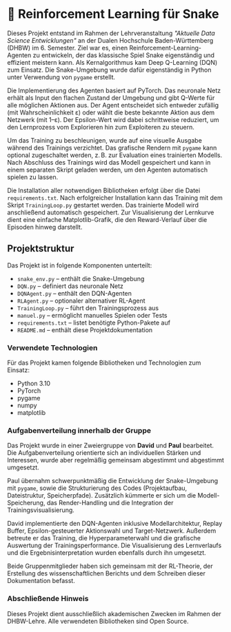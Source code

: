 # 🐍 Reinforcement Learning für Snake 

Dieses Projekt entstand im Rahmen der Lehrveranstaltung *"Aktuelle Data Science Entwicklungen"* an der Dualen Hochschule Baden-Württemberg (DHBW) im 6. Semester. Ziel war es, einen Reinforcement-Learning-Agenten zu entwickeln, der das klassische Spiel Snake eigenständig und effizient meistern kann. Als Kernalgorithmus kam Deep Q-Learning (DQN) zum Einsatz. Die Snake-Umgebung wurde dafür eigenständig in Python unter Verwendung von `pygame` erstellt.

Die Implementierung des Agenten basiert auf PyTorch. Das neuronale Netz erhält als Input den flachen Zustand der Umgebung und gibt Q-Werte für alle möglichen Aktionen aus. Der Agent entscheidet sich entweder zufällig (mit Wahrscheinlichkeit ε) oder wählt die beste bekannte Aktion aus dem Netzwerk (mit 1–ε). Der Epsilon-Wert wird dabei schrittweise reduziert, um den Lernprozess vom Explorieren hin zum Exploiteren zu steuern.

Um das Training zu beschleunigen, wurde auf eine visuelle Ausgabe während des Trainings verzichtet. Das grafische Rendern mit `pygame` kann optional zugeschaltet werden, z. B. zur Evaluation eines trainierten Modells. Nach Abschluss des Trainings wird das Modell gespeichert und kann in einem separaten Skript geladen werden, um den Agenten automatisch spielen zu lassen.

Die Installation aller notwendigen Bibliotheken erfolgt über die Datei `requirements.txt`. Nach erfolgreicher Installation kann das Training mit dem Skript `TrainingLoop.py` gestartet werden. Das trainierte Modell wird anschließend automatisch gespeichert. Zur Visualisierung der Lernkurve dient eine einfache Matplotlib-Grafik, die den Reward-Verlauf über die Episoden hinweg darstellt.

## Projektstruktur

Das Projekt ist in folgende Komponenten unterteilt:

- `snake_env.py` – enthält die Snake-Umgebung  
- `DQN.py` – definiert das neuronale Netz  
- `DQNAgent.py` – enthält den DQN-Agenten  
- `RLAgent.py` – optionaler alternativer RL-Agent  
- `TrainingLoop.py` – führt den Trainingsprozess aus  
- `manuel.py` – ermöglicht manuelles Spielen oder Tests  
- `requirements.txt` – listet benötigte Python-Pakete auf  
- `README.md` – enthält diese Projektdokumentation

### Verwendete Technologien

Für das Projekt kamen folgende Bibliotheken und Technologien zum Einsatz:

- Python 3.10
- PyTorch
- pygame
- numpy
- matplotlib

### Aufgabenverteilung innerhalb der Gruppe

Das Projekt wurde in einer Zweiergruppe von **David** und **Paul** bearbeitet. Die Aufgabenverteilung orientierte sich an individuellen Stärken und Interessen, wurde aber regelmäßig gemeinsam abgestimmt und abgestimmt umgesetzt.

Paul übernahm schwerpunktmäßig die Entwicklung der Snake-Umgebung mit `pygame`, sowie die Strukturierung des Codes (Projektaufbau, Dateistruktur, Speicherpfade). Zusätzlich kümmerte er sich um die Modell-Speicherung, das Render-Handling und die Integration der Trainingsvisualisierung.

David implementierte den DQN-Agenten inklusive Modellarchitektur, Replay Buffer, Epsilon-gesteuerter Aktionswahl und Target-Netzwerk. Außerdem betreute er das Training, die Hyperparameterwahl und die grafische Auswertung der Trainingsperformance. Die Visualisierung des Lernverlaufs und die Ergebnisinterpretation wurden ebenfalls durch ihn umgesetzt.

Beide Gruppenmitglieder haben sich gemeinsam mit der RL-Theorie, der Erstellung des wissenschaftlichen Berichts und dem Schreiben dieser Dokumentation befasst.


### Abschließende Hinweis

Dieses Projekt dient ausschließlich akademischen Zwecken im Rahmen der DHBW-Lehre. Alle verwendeten Bibliotheken sind Open Source.
